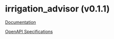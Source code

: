 # irrigation_advisor (v0.1.1)

[Documentation](https://htmlpreview.github.io/?https://github.com/atlasH2020-templates/irrigation_advisor/blob/v0.1.1/doc.html)

[OpenAPI Specifications](https://sensorsystems.iais.fraunhofer.de/doc/?url=https://raw.githubusercontent.com/atlasH2020-templates/irrigation_advisor/v0.1.1/oas)  
